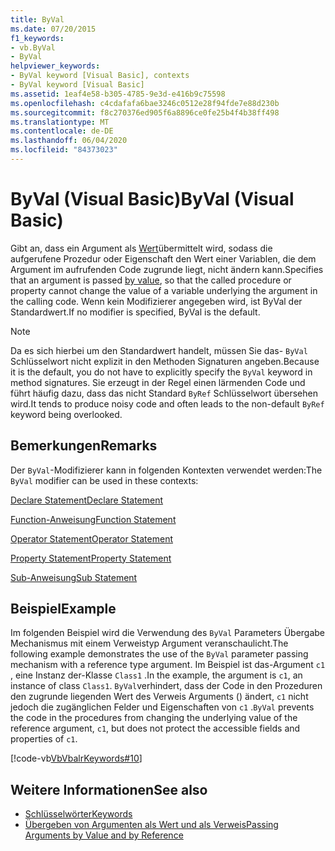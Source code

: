 ```yaml
---
title: ByVal
ms.date: 07/20/2015
f1_keywords:
- vb.ByVal
- ByVal
helpviewer_keywords:
- ByVal keyword [Visual Basic], contexts
- ByVal keyword [Visual Basic]
ms.assetid: 1eaf4e58-b305-4785-9e3d-e416b9c75598
ms.openlocfilehash: c4cdafafa6bae3246c0512e28f94fde7e88d230b
ms.sourcegitcommit: f8c270376ed905f6a8896ce0fe25b4f4b38ff498
ms.translationtype: MT
ms.contentlocale: de-DE
ms.lasthandoff: 06/04/2020
ms.locfileid: "84373023"
---
```

# <a name="byval-visual-basic"></a><span data-ttu-id="4a170-102">ByVal (Visual Basic)</span><span class="sxs-lookup"><span data-stu-id="4a170-102">ByVal (Visual Basic)</span></span>
<span data-ttu-id="4a170-103">Gibt an, dass ein Argument als [Wert](../../programming-guide/language-features/procedures/passing-arguments-by-value-and-by-reference.md)übermittelt wird, sodass die aufgerufene Prozedur oder Eigenschaft den Wert einer Variablen, die dem Argument im aufrufenden Code zugrunde liegt, nicht ändern kann.</span><span class="sxs-lookup"><span data-stu-id="4a170-103">Specifies that an argument is passed [by value](../../programming-guide/language-features/procedures/passing-arguments-by-value-and-by-reference.md), so that the called procedure or property cannot change the value of a variable underlying the argument in the calling code.</span></span> <span data-ttu-id="4a170-104">Wenn kein Modifizierer angegeben wird, ist ByVal der Standardwert.</span><span class="sxs-lookup"><span data-stu-id="4a170-104">If no modifier is specified, ByVal is the default.</span></span>

> [!NOTE]
> <span data-ttu-id="4a170-105">Da es sich hierbei um den Standardwert handelt, müssen Sie das- `ByVal` Schlüsselwort nicht explizit in den Methoden Signaturen angeben.</span><span class="sxs-lookup"><span data-stu-id="4a170-105">Because it is the default, you do not have to explicitly specify the `ByVal` keyword in method signatures.</span></span> <span data-ttu-id="4a170-106">Sie erzeugt in der Regel einen lärmenden Code und führt häufig dazu, dass das nicht Standard `ByRef` Schlüsselwort übersehen wird.</span><span class="sxs-lookup"><span data-stu-id="4a170-106">It tends to produce noisy code and often leads to the non-default `ByRef` keyword being overlooked.</span></span>

## <a name="remarks"></a><span data-ttu-id="4a170-107">Bemerkungen</span><span class="sxs-lookup"><span data-stu-id="4a170-107">Remarks</span></span>
 <span data-ttu-id="4a170-108">Der `ByVal`-Modifizierer kann in folgenden Kontexten verwendet werden:</span><span class="sxs-lookup"><span data-stu-id="4a170-108">The `ByVal` modifier can be used in these contexts:</span></span>

 [<span data-ttu-id="4a170-109">Declare Statement</span><span class="sxs-lookup"><span data-stu-id="4a170-109">Declare Statement</span></span>](../statements/declare-statement.md)

 [<span data-ttu-id="4a170-110">Function-Anweisung</span><span class="sxs-lookup"><span data-stu-id="4a170-110">Function Statement</span></span>](../statements/function-statement.md)
  
 [<span data-ttu-id="4a170-111">Operator Statement</span><span class="sxs-lookup"><span data-stu-id="4a170-111">Operator Statement</span></span>](../statements/operator-statement.md)
  
 [<span data-ttu-id="4a170-112">Property Statement</span><span class="sxs-lookup"><span data-stu-id="4a170-112">Property Statement</span></span>](../statements/property-statement.md)
  
 [<span data-ttu-id="4a170-113">Sub-Anweisung</span><span class="sxs-lookup"><span data-stu-id="4a170-113">Sub Statement</span></span>](../statements/sub-statement.md)

## <a name="example"></a><span data-ttu-id="4a170-114">Beispiel</span><span class="sxs-lookup"><span data-stu-id="4a170-114">Example</span></span>
 <span data-ttu-id="4a170-115">Im folgenden Beispiel wird die Verwendung des `ByVal` Parameters Übergabe Mechanismus mit einem Verweistyp Argument veranschaulicht.</span><span class="sxs-lookup"><span data-stu-id="4a170-115">The following example demonstrates the use of the `ByVal` parameter passing mechanism with a reference type argument.</span></span> <span data-ttu-id="4a170-116">Im Beispiel ist das-Argument `c1` , eine Instanz der-Klasse `Class1` .</span><span class="sxs-lookup"><span data-stu-id="4a170-116">In the example, the argument is `c1`, an instance of class `Class1`.</span></span> <span data-ttu-id="4a170-117">`ByVal`verhindert, dass der Code in den Prozeduren den zugrunde liegenden Wert des Verweis Arguments () ändert, `c1` nicht jedoch die zugänglichen Felder und Eigenschaften von `c1` .</span><span class="sxs-lookup"><span data-stu-id="4a170-117">`ByVal` prevents the code in the procedures from changing the underlying value of the reference argument, `c1`, but does not protect the accessible fields and properties of `c1`.</span></span>

 [!code-vb[VbVbalrKeywords#10](~/samples/snippets/visualbasic/VS_Snippets_VBCSharp/VbVbalrKeywords/VB/Class5.vb#10)]

## <a name="see-also"></a><span data-ttu-id="4a170-118">Weitere Informationen</span><span class="sxs-lookup"><span data-stu-id="4a170-118">See also</span></span>

- [<span data-ttu-id="4a170-119">Schlüsselwörter</span><span class="sxs-lookup"><span data-stu-id="4a170-119">Keywords</span></span>](../keywords/index.md)
- [<span data-ttu-id="4a170-120">Übergeben von Argumenten als Wert und als Verweis</span><span class="sxs-lookup"><span data-stu-id="4a170-120">Passing Arguments by Value and by Reference</span></span>](../../programming-guide/language-features/procedures/passing-arguments-by-value-and-by-reference.md)
